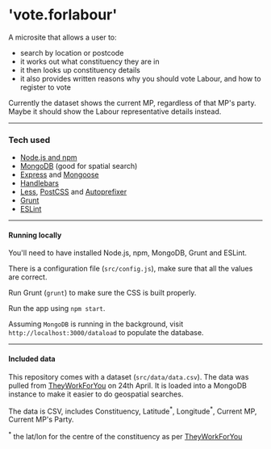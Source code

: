 # 'vote.forlabour'

A microsite that allows a user to:

- search by location or postcode
- it works out what constituency they are in
- it then looks up constituency details
- it also provides written reasons why you should vote Labour, and how to register to vote

Currently the dataset shows the current MP, regardless of that MP's party. Maybe it should show the Labour representative details instead.

------------------------------

### Tech used

- [Node.js and npm](https://nodejs.org/en/)
- [MongoDB](https://www.mongodb.com/) (good for spatial search)
- [Express](http://expressjs.com/) and [Mongoose](http://mongoosejs.com/)
- [Handlebars](http://handlebarsjs.com/)
- [Less](http://lesscss.org/), [PostCSS](http://postcss.org/) and [Autoprefixer](https://github.com/postcss/autoprefixer)
- [Grunt](https://gruntjs.com/)
- [ESLint](http://eslint.org/)

------------------------------

#### Running locally

You'll need to have installed Node.js, npm, MongoDB, Grunt and ESLint.

There is a configuration file (`src/config.js`), make sure that all the values are correct.

Run Grunt (`grunt`) to make sure the CSS is built properly.

Run the app using `npm start`.

Assuming `MongoDB` is running in the background, visit `http://localhost:3000/dataload` to populate the database.

------------------------------

#### Included data

This repository comes with a dataset (`src/data/data.csv`). The data was pulled from [TheyWorkForYou](https://www.theyworkforyou.com/) on 24th April. It is loaded into a MongoDB instance to make it easier to do geospatial searches.

The data is CSV, includes Constituency, Latitude<sup>\*</sup>, Longitude<sup>\*</sup>, Current MP, Current MP's Party.


<sup>\*</sup> the lat/lon for the centre of the constituency as per [TheyWorkForYou](https://www.theyworkforyou.com/)
